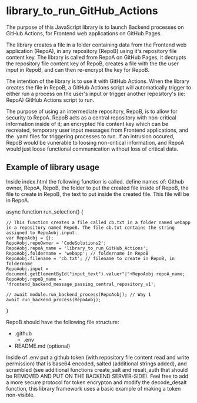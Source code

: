 # library_to_run_GitHub_Actions

The purpose of this JavaScript library is to launch Backend processes on GitHub Actions, for Frontend web applications on GitHub Pages.

The library creates a file in a folder containing data from the Frontend web application (RepoA), in any repository (RepoB) using it's repository file content key.  The library is called from RepoA on GitHub Pages, it decrypts the repository file content key of RepoB, creates a file with the the user input in RepoB, and can then re-encrypt the key for RepoB. 

The intention of the library is to use it with GitHub Actions. When the library creates the file in RepoB, a GitHub Actions script will automatically trigger to either run a process on the user's input or trigger another repository's (ie: RepoA) GitHub Actions script to run. 

The purpose of using an intermediate repository, RepoB, is to allow for security to RepoA. RepoB acts as a central repository with non-critical information inside of it; an encrypted file content key which can be recreated, temporary user input messages from Frontend applications, and the .yaml files for triggering processes to run. If an intrusion occured, RepoB would be vunerable to loosing non-critical information, and RepoA would just loose functional communication without loss of critical data.


## Example of library usage

Inside index.html the following function is called. define names of: Github owner, RepoA, RepoB, the folder to put the created file inside of RepoB, the file to create in RepoB, the text to put inside the created file. This file will be in RepoA.

async function run_selection() {

	// This function creates a file called cb.txt in a folder named webapp in a repository named RepoB. The file cb.txt contains the string assigned to RepoAobj.input.
	var RepoAobj = {};
	RepoAobj.repoOwner = 'CodeSolutions2';
	RepoAobj.repoA_name = 'library_to_run_GitHub_Actions';
	RepoAobj.foldername = 'webapp'; // foldername in RepoB	
	RepoAobj.filename = 'cb.txt'; // filename to create in RepoB, in foldername
	RepoAobj.input = document.getElementById("input_text").value+"|"+RepoAobj.repoA_name;
	RepoAobj.repoB_name = 'frontend_backend_message_passing_central_repository_v1';

	// await module.run_backend_process(RepoAobj); // Way 1
	await run_backend_process(RepoAobj);

}

RepoB should have the following file structure:
- .github
  - .env
- README.md (optional)

Inside of .env put a github token (with repository file content read and write permission) that is base64 encoded, salted (additional strings added), and scrambled (see additional functions create_salt and resalt_auth that should be REMOVED AND PUT ON THE BACKEND SERVER-SIDE). Feel free to add a more secure protocol for token encrypton and modify the decode_desalt function, this library framework uses a basic example of making a token non-visible.
